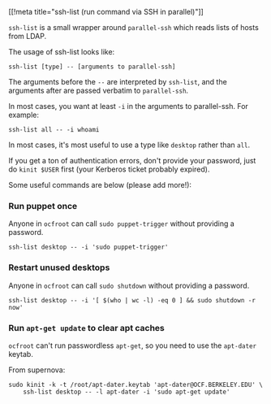 [[!meta title="ssh-list (run command via SSH in parallel)"]]

`ssh-list` is a small wrapper around `parallel-ssh` which reads lists of hosts
from LDAP.

The usage of ssh-list looks like:

    ssh-list [type] -- [arguments to parallel-ssh]

The arguments before the `--` are interpreted by `ssh-list`, and the arguments
after are passed verbatim to `parallel-ssh`.

In most cases, you want at least `-i` in the arguments to parallel-ssh. For
example:

    ssh-list all -- -i whoami

In most cases, it's most useful to use a type like `desktop` rather than `all`.

If you get a ton of authentication errors, don't provide your password, just do
`kinit $USER` first (your Kerberos ticket probably expired).

Some useful commands are below (please add more!):


### Run puppet once

Anyone in `ocfroot` can call `sudo puppet-trigger` without providing a
password.

    ssh-list desktop -- -i 'sudo puppet-trigger'


### Restart unused desktops

Anyone in `ocfroot` can call `sudo shutdown` without providing a password.

    ssh-list desktop -- -i '[ $(who | wc -l) -eq 0 ] && sudo shutdown -r now'


### Run `apt-get update` to clear apt caches

`ocfroot` can't run passwordless `apt-get`, so you need to use the `apt-dater`
keytab.

From supernova:

    sudo kinit -k -t /root/apt-dater.keytab 'apt-dater@OCF.BERKELEY.EDU' \
        ssh-list desktop -- -l apt-dater -i 'sudo apt-get update'
